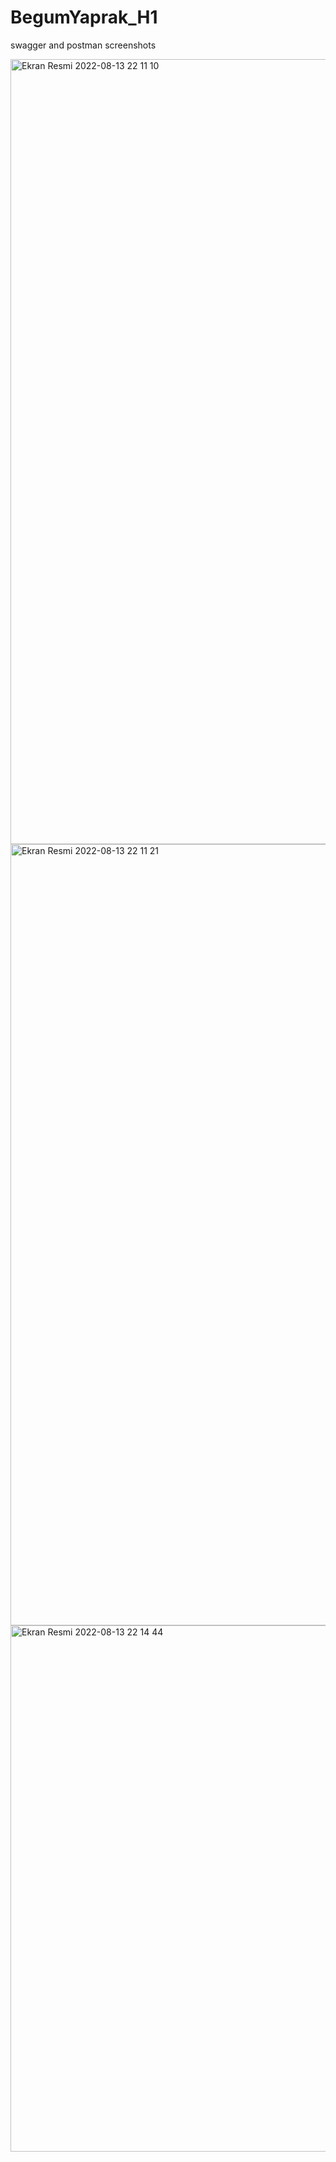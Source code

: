# BegumYaprak_H1

swagger and postman screenshots

<img width="1256" alt="Ekran Resmi 2022-08-13 22 11 10" src="https://user-images.githubusercontent.com/23440294/184507698-d633f9f4-61c8-455f-9e06-42df23e1dbe7.png">
<img width="1250" alt="Ekran Resmi 2022-08-13 22 11 21" src="https://user-images.githubusercontent.com/23440294/184507691-f9cf25e4-eb18-4e14-854d-fb8155c43af8.png">
<img width="842" alt="Ekran Resmi 2022-08-13 22 14 44" src="https://user-images.githubusercontent.com/23440294/184507696-1af71bf5-bce2-4df4-877d-680a6b7eba45.png">

